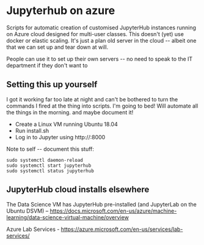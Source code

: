 # Jupyterhub on azure

Scripts for automatic creation of customised JupyterHub instances running on Azure cloud designed for multi-user classes.  This doesn't (yet) use docker or elastic scaling. It's just a plan old server in the cloud -- albeit one that we can set up and tear down at will. 

People can use it to set up their own servers -- no need to speak to the IT department if they don't want to

## Setting this up yourself

I got it working far too late at night and can't be bothered to turn the commands I fired at the thing into scripts. I'm going to bed!
Will automate all the things in the morning.
and maybe document it!

* Create a Linux VM running Ubuntu 18.04
* Run install.sh
* Log in to Jupyter using http://<Your VM IP Address>:8000

Note to self -- document this stuff:

```
sudo systemctl daemon-reload
sudo systemctl start jupyterhub
sudo systemctl status jupyterhub
```

## JupyterHub cloud installs elsewhere

The Data Science VM has JupyterHub pre-installed (and JupyterLab on the Ubuntu DSVM) – https://docs.microsoft.com/en-us/azure/machine-learning/data-science-virtual-machine/overview 

Azure Lab Services - https://azure.microsoft.com/en-us/services/lab-services/ 
